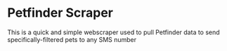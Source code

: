 # Petfinder Scraper

This is a quick and simple webscraper used to pull Petfinder data to send specifically-filtered pets to any SMS number